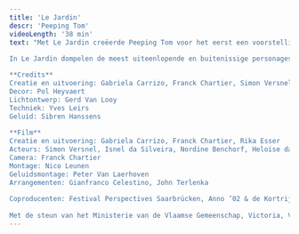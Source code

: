 ```yaml
---
title: 'Le Jardin'
descr: 'Peeping Tom'
videoLength: '38 min'
text: "Met Le Jardin creëerde Peeping Tom voor het eerst een voorstelling voor het podium. De voorstelling bestaat uit een film - gedraaid in een Afrikaanse nachtclub in Brussel - gevolgd door een stuk danstheater. Le Jardin werd gecreëerd door Gabriela Carrizo, Franck Chartier en Simon Versnel, en ging op 13 juni 2002 in première in Victoria, Gent (BE). Het stuk ging tussen 2002 en 2008 op tournee doorheen Europa. Le Jardin vormde ook het eerste luik van een trilogie en werd gevolgd in 2004 door Le Salon en in 2007 door Le Sous Sol.  
  
In Le Jardin dompelen de meest uiteenlopende en buitenissige personages zich onder in het nachtleven. Deze droom of nachtmerrie roept een wereld op zonder barrières. In de live-performance keren drie personages uit de film terug in een netjes verzorgde tuin waar een compleet andere, georganiseerde realiteit begint. De confrontatie van het jonge koppel met een oude, gekwelde man brengt het belang van het lijfelijke en de tragedie van gemiste kansen tot uitdrukking.

**Credits**  
Creatie en uitvoering: Gabriela Carrizo, Franck Chartier, Simon Versnel.  
Decor: Pol Heyvaert  
Lichtontwerp: Gerd Van Looy  
Techniek: Yves Leirs  
Geluid: Sibren Hanssens  
  
**Film**  
Creatie en uitvoering: Gabriela Carrizo, Franck Chartier, Rika Esser  
Acteurs: Simon Versnel, Isnel da Silveira, Nordine Benchorf, Heloise da Costa, Louis Clément da Costa, Eurudike De Beul, Ina Geerts, Sam Louwyck, Jan Paul, Bah Mamadou Halfi, Tina Pattama Soonthara, Darryl E. Woods  
Camera: Franck Chartier  
Montage: Nico Leunen  
Geluidsmontage: Peter Van Laerhoven  
Arrangementen: Gianfranco Celestino, John Terlenka  
  
Coproducenten: Festival Perspectives Saarbrücken, Anno ’02 & de Kortrijkse Schouwburg, Ballet Preljocaj Centre Chorégraphique Aix-en-Provence  
  
Met de steun van het Ministerie van de Vlaamse Gemeenschap, Victoria, Vrij naar Marino Basso, Needcompany, Les Ballets C de la B en Claudine Grand’Henry."
---
```

